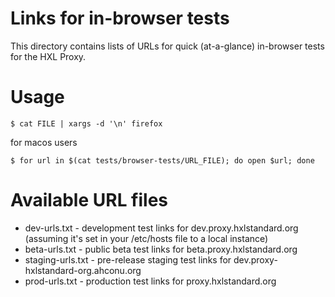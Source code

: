 Links for in-browser tests
==========================

This directory contains lists of URLs for quick (at-a-glance) in-browser tests for the HXL Proxy.

# Usage

    $ cat FILE | xargs -d '\n' firefox
 
 for macos users
 
    $ for url in $(cat tests/browser-tests/URL_FILE); do open $url; done

# Available URL files

* dev-urls.txt - development test links for dev.proxy.hxlstandard.org (assuming it's set in your /etc/hosts file to a local instance)
* beta-urls.txt - public beta test links for beta.proxy.hxlstandard.org
* staging-urls.txt - pre-release staging test links for dev.proxy-hxlstandard-org.ahconu.org
* prod-urls.txt - production test links for proxy.hxlstandard.org
